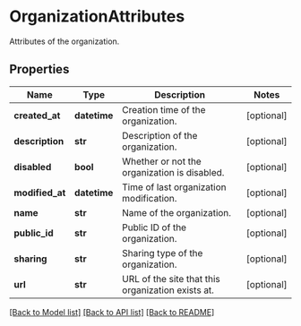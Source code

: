 # OrganizationAttributes

Attributes of the organization.

## Properties

| Name            | Type         | Description                                       | Notes      |
| --------------- | ------------ | ------------------------------------------------- | ---------- |
| **created_at**  | **datetime** | Creation time of the organization.                | [optional] |
| **description** | **str**      | Description of the organization.                  | [optional] |
| **disabled**    | **bool**     | Whether or not the organization is disabled.      | [optional] |
| **modified_at** | **datetime** | Time of last organization modification.           | [optional] |
| **name**        | **str**      | Name of the organization.                         | [optional] |
| **public_id**   | **str**      | Public ID of the organization.                    | [optional] |
| **sharing**     | **str**      | Sharing type of the organization.                 | [optional] |
| **url**         | **str**      | URL of the site that this organization exists at. | [optional] |

[[Back to Model list]](README.md#documentation-for-models) [[Back to API list]](README.md#documentation-for-api-endpoints) [[Back to README]](README.md)
